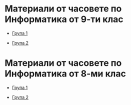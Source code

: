 # Материали от часовете по Информатика от 9-ти клас 

- [Група 1](https://github.com/DimitarSht/Informatics_9A_2024_2025/tree/main/%D0%93%D1%80%D1%83%D0%BF%D0%B0%201/9-%D1%82%D0%B8%20%D0%BA%D0%BB%D0%B0%D1%81)

- [Група 2](https://github.com/DimitarSht/Informatics_9A_2024_2025/tree/main/%D0%93%D1%80%D1%83%D0%BF%D0%B0%202/9-%D1%82%D0%B8%20%D0%BA%D0%BB%D0%B0%D1%81)

# Материали от часовете по Информатика от 8-ми клас

- [Група 1](https://github.com/DimitarSht/Informatics_9A_2024_2025/tree/main/%D0%93%D1%80%D1%83%D0%BF%D0%B0%201/8-%D0%BC%D0%B8%20%D0%BA%D0%BB%D0%B0%D1%81) 

- [Група 2](https://github.com/DimitarSht/Informatics_9A_2024_2025/tree/main/%D0%93%D1%80%D1%83%D0%BF%D0%B0%202/8-%D0%BC%D0%B8%20%D0%BA%D0%BB%D0%B0%D1%81)  
